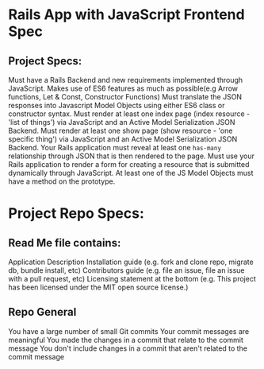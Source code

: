 # Rails App with JavaScript Frontend Spec

## Project Specs:
Must have a Rails Backend and new requirements implemented through JavaScript.
Makes use of ES6 features as much as possible(e.g Arrow functions, Let & Const, Constructor Functions)
Must translate the JSON responses into Javascript Model Objects using either ES6 class or constructor syntax.
Must render at least one index page (index resource - 'list of things') via JavaScript and an Active Model Serialization JSON Backend.
Must render at least one show page (show resource - 'one specific thing') via JavaScript and an Active Model Serialization JSON Backend.
Your Rails application must reveal at least one `has-many` relationship through JSON that is then rendered to the page.
Must use your Rails application to render a form for creating a resource that is submitted dynamically through JavaScript.
At least one of the JS Model Objects must have a method on the prototype.

# Project Repo Specs:

## Read Me file contains:
Application Description
Installation guide (e.g. fork and clone repo, migrate db, bundle install, etc)
Contributors guide (e.g. file an issue, file an issue with a pull request, etc)
Licensing statement at the bottom (e.g. This project has been licensed under the MIT open source license.)

## Repo General
You have a large number of small Git commits
Your commit messages are meaningful
You made the changes in a commit that relate to the commit message
You don't include changes in a commit that aren't related to the commit message
